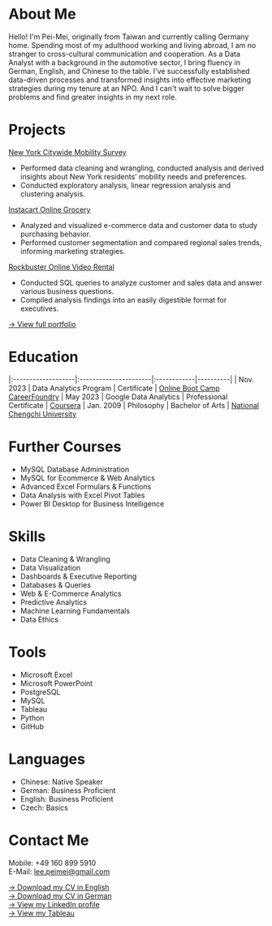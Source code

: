 # About Me
Hello! I'm Pei-Mei, originally from Taiwan and currently calling Germany home. Spending most of my adulthood working and living abroad, I am no stranger  to cross-cultural communication and cooperation. As a Data Analyst with a background in the automotive sector, I bring fluency in German, English, and Chinese to the table.
I've successfully established data-driven processes and transformed insights into effective marketing strategies during my tenure at an NPO. And I can't wait to solve bigger problems and find greater insights in my next role.  

# Projects
[New York Citywide Mobility Survey](https://github.com/PeiMeiLee/NYC_CitywideMobilitySurvey_2019)  
- Performed data cleaning and wrangling, conducted analysis and derived insights about New York residents’ mobility needs and preferences.
- Conducted exploratory analysis, linear regression analysis and clustering analysis.

[Instacart Online Grocery](https://github.com/PeiMeiLee/Instacart_OnlineGrocery_2017)             
- Analyzed and visualized e-commerce data and customer data to study purchasing behavior.
- Performed customer segmentation and compared regional sales trends, informing marketing strategies.

[Rockbuster Online Video Rental](https://github.com/PeiMeiLee/Rockbuster_OnlineVideoService_2020)             
- Conducted SQL queries to analyze customer and sales data and answer various business questions.
- Compiled analysis findings into an easily digestible format for executives.

[-> View full portfolio](Portfolio_PeiMei_Lee.pdf)

# Education

|:-------------------|:----------------------|:------------|----------|
| Nov. 2023          | Data Analytics Program      | Certificate | [Online Boot Camp CareerFoundry](https://careerfoundry.com/en/courses/become-a-data-analyst/)
| May 2023           | Google Data Analytics | Professional Certificate | [Coursera](https://www.coursera.org/professional-certificates/google-data-analytics?)
| Jan. 2009 | Philosophy | Bachelor of Arts | [National Chengchi University](https://www.nccu.edu.tw)

# Further Courses
- MySQL Database Administration
- MySQL for Ecommerce & Web Analytics
- Advanced Excel Formulars & Functions
- Data Analysis with Excel Pivot Tables
- Power BI Desktop for Business Intelligence

# Skills
- Data Cleaning & Wrangling
- Data Visualization
- Dashboards & Executive Reporting 
- Databases & Queries
- Web & E-Commerce Analytics
- Predictive Analytics
- Machine Learning Fundamentals 
- Data Ethics

# Tools
- Microsoft Excel
- Microsoft PowerPoint
- PostgreSQL
- MySQL
- Tableau
- Python
- GitHub
  
# Languages
- Chinese: Native Speaker
- German: Business Proficient
- English: Business Proficient
- Czech: Basics

# Contact Me
Mobile: +49 160 899 5910 <br>
E-Mail: lee.peimei@gmail.com

[-> Download my CV in English](PeiMei_Lee_EN.pdf)<br>
[-> Download my CV in German](PeiMei_Lee_DE.pdf)<br>
[-> View my LinkedIn profile](https://linkedin.com/in/peimeilee)<br>
[-> View my Tableau](https://public.tableau.com/app/profile/pei.mei.lee/vizzes)
